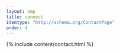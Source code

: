```yaml
---
layout: amp
title: connect
itemtype: "http://schema.org/ContactPage"
order: 4
---
```


{% include content/contact.html %}
